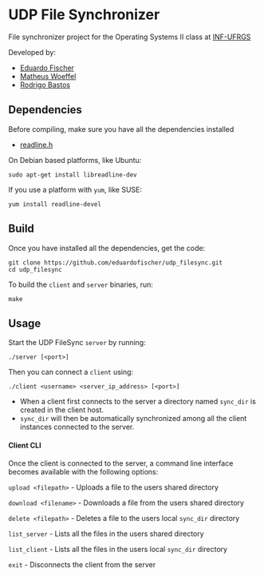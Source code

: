 
# UDP File Synchronizer
File synchronizer project for the Operating Systems II class at [INF-UFRGS](http://www.inf.ufrgs.br/site/)

Developed by:
 - [Eduardo Fischer](https://github.com/eduardofischer/)
 - [Matheus Woeffel](https://github.com/MatheusWoeffel/)
 - [Rodrigo Bastos](https://github.com/ropbastos/)

## Dependencies
Before compiling, make sure you have all the dependencies installed

 - [readline.h](http://man7.org/linux/man-pages/man3/readline.3.html)

On Debian based platforms, like Ubuntu:
```
sudo apt-get install libreadline-dev 
```
If you use a platform with `yum`, like SUSE:
```
yum install readline-devel
```

## Build
Once you have installed all the dependencies, get the code:

```
git clone https://github.com/eduardofischer/udp_filesync.git
cd udp_filesync
```
To build the `client` and `server` binaries, run:
```
make
```
## Usage

Start the UDP FileSync `server` by running:
```
./server [<port>]
```
Then you can connect a `client` using:
```
./client <username> <server_ip_address> [<port>]
```
- When a client first connects to the server a directory named `sync_dir` is created in the client host.
- `sync_dir` will then be automatically synchronized among all the client instances connected to the server.

#### Client CLI
Once the client is connected to the server, a command line interface becomes available with the following options:

 `upload <filepath>`  - Uploads a file to the users shared directory
 
 `download <filename>`  - Downloads a file from the users shared directory
 
 `delete <filepath>`  - Deletes a file to the users local `sync_dir` directory
 
 `list_server`  - Lists all the files in the users shared directory
 
 `list_client`  - Lists all the files in the users local `sync_dir` directory
 
 `exit`  - Disconnects the client from the server